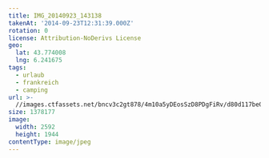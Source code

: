```yaml
---
title: IMG_20140923_143138
takenAt: '2014-09-23T12:31:39.000Z'
rotation: 0
license: Attribution-NoDerivs License
geo:
  lat: 43.774008
  lng: 6.241675
tags:
  - urlaub
  - frankreich
  - camping
url: >-
  //images.ctfassets.net/bncv3c2gt878/4m10a5yDEosSzD8PDgFiRv/d80d117be0188f3296060fc7dcd25655/img_20140923_143138_27696685914_o
size: 1378177
image:
  width: 2592
  height: 1944
contentType: image/jpeg
---
```



